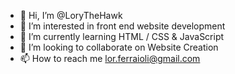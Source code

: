 - 👋 Hi, I’m @LoryTheHawk
- 👀 I’m interested in front end website development
- 🌱 I’m currently learning HTML / CSS & JavaScript
- 💞️ I’m looking to collaborate on Website Creation
- 📫 How to reach me lor.ferraioli@gmail.com

